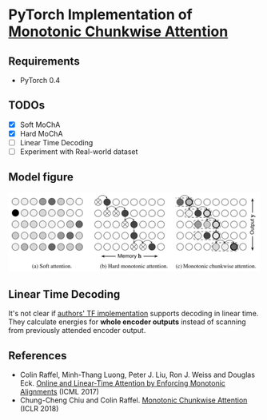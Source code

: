 # PyTorch Implementation of [Monotonic Chunkwise Attention](https://openreview.net/forum?id=Hko85plCW)

## Requirements
- PyTorch 0.4

## TODOs
- [x] Soft MoChA
- [x] Hard MoChA
- [ ] Linear Time Decoding
- [ ] Experiment with Real-world dataset

## Model figure
![Model figure 1](imgs/attention_img.png)

## Linear Time Decoding
It's not clear if [authors' TF implementation](https://github.com/craffel/mad/blob/master/example_decoder.py#L235) supports decoding in linear time.
They calculate energies for **whole encoder outputs** instead of scanning from previously attended encoder output.

## References
- Colin Raffel, Minh-Thang Luong, Peter J. Liu, Ron J. Weiss and Douglas Eck. [Online and Linear-Time Attention by Enforcing Monotonic Alignments](http://arxiv.org/abs/1704.00784) (ICML 2017)
- Chung-Cheng Chiu and Colin Raffel. [Monotonic Chunkwise Attention](https://openreview.net/forum?id=Hko85plCW) (ICLR 2018)
